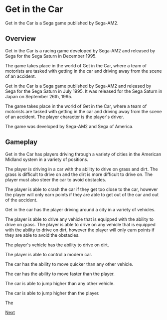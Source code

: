 # Get in the Car

Get in the Car is a Sega game published by Sega-AM2.

## Overview

Get in the Car is a racing game developed by Sega-AM2 and released by Sega for the Sega Saturn in December 1995.

The game takes place in the world of Get in the Car, where a team of motorists are tasked with getting in the car and driving away from the scene of an accident.

Get in the Car is a Sega game published by Sega-AM2 and released by Sega for the Sega Saturn in July 1995. It was released for the Sega Saturn in Japan on September 26th, 1995.

The game takes place in the world of Get in the Car, where a team of motorists are tasked with getting in the car and driving away from the scene of an accident. The player character is the player's driver.

The game was developed by                    Sega-AM2 and     Sega of America.

## Gameplay

Get in the Car has players driving through a variety of cities in the American Midland system in a variety of positions.

The player is driving in a car with the ability to drive on grass and dirt. The grass is difficult to drive on and the dirt is more difficult to drive on. The player must also steer the car to avoid obstacles.

The player is able to crash the car if they get too close to the car, however the player will only earn points if they are able to get out of the car and out of the accident.

Get in the car has the player driving around a city in a variety of vehicles.

The player is able to drive any vehicle that is equipped with the ability to drive on grass. The player is able to drive on any vehicle that is equipped with the ability to drive on dirt, however the player will only earn points if they are able to avoid the obstacles.

The player's vehicle has the ability to drive on dirt.

The player is able to control a modern car.

The car has the ability to move quicker than any other vehicle.

The car has the ability to move faster than the player.

The car is able to jump higher than any other vehicle.

The car is able to jump higher than the player.

The

[Next](225.md)